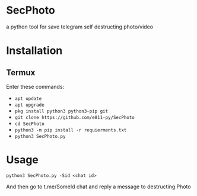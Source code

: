 # SecPhoto
a python tool for save telegram self destructing photo/video

# Installation
## Termux
Enter these commands:
- `apt update`
- `apt upgrade`
- `pkg install python3 python3-pip git`
- `git clone https://github.com/e811-py/SecPhoto`
- `cd SecPhoto`
- `python3 -m pip install -r requierments.txt`
- `python3 SecPhoto.py`

# Usage
`python3 SecPhoto.py -Sid <chat id>`

And then go to t.me/SomeId chat and reply a message to destructing Photo

<!--
<h1>Installation</h1>
<h2>Termux</h2>
<ul>
  <li><h3><code>apt update</code></h3></li>
  <li><h3><code>apt upgrade</code></h3></li>
  <li><h3><code>pkg install python3 python3-pip git</code></h3></li>
  <li><h3><code>git clone https://github.com/e811-py/SecPhoto</code></h3></li>
  <li><h3><code>cd SecPhoto</code></h3></li>
  <li><h3><code>python3 -m pip install -r requierments.txt</code></h3></li>
  <li><h3><code>python3 SecPhoto.py</code></h3></li>
</ul>
<h1>Usage</h1>
<ul>
  <li><h3><code>python3 SecPhoto.py -Sid SomeId</code></h3></li>
  <li><h3>And then go to t.me/SomeId chat and reply a message to destructing Photo</h3></li>
</ul>
-->
